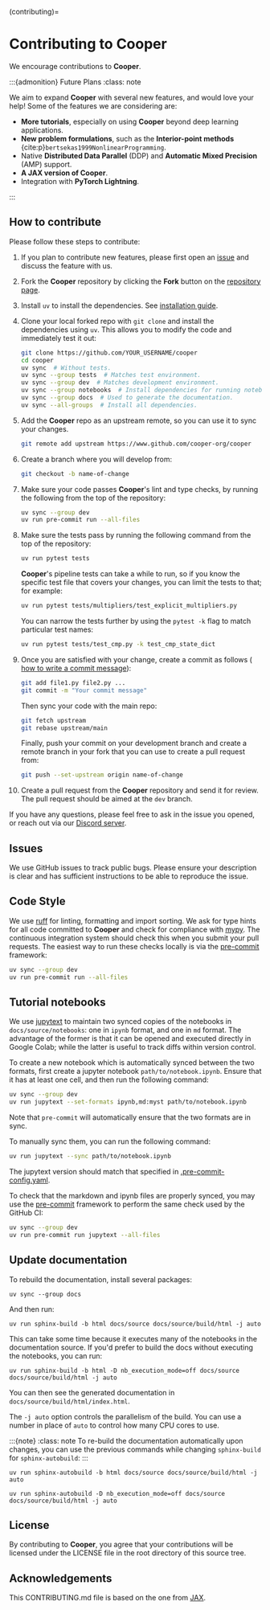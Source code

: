 (contributing)=

# Contributing to **Cooper**

We encourage contributions to **Cooper**.

:::{admonition} Future Plans
:class: note

We aim to expand **Cooper** with several new features, and would love your help! Some of the features we are considering are:

- **More tutorials**, especially on using **Cooper** beyond deep learning applications.
- **New problem formulations**, such as the **Interior-point methods** {cite:p}`bertsekas1999NonlinearProgramming`.
- Native **Distributed Data Parallel** (DDP) and **Automatic Mixed Precision** (AMP) support.
- **A JAX version of Cooper**.
- Integration with **PyTorch Lightning**.

:::

## How to contribute

Please follow these steps to contribute:

1. If you plan to contribute new features, please first open an [issue](https://github.com/cooper-org/cooper/issues) and discuss the feature with us.

2. Fork the **Cooper** repository by clicking the **Fork** button on the
   [repository page](http://www.github.com/cooper-org/cooper).

3. Install `uv` to install the dependencies. See [installation guide](https://docs.astral.sh/uv/getting-started/installation/).

4. Clone your local forked repo with `git clone` and install the dependencies using `uv`.
   This allows you to modify the code and immediately test it out:
    ```bash
    git clone https://github.com/YOUR_USERNAME/cooper
    cd cooper
    uv sync  # Without tests.
    uv sync --group tests  # Matches test environment.
    uv sync --group dev  # Matches development environment.
    uv sync --group notebooks  # Install dependencies for running notebooks.
    uv sync --group docs  # Used to generate the documentation.
    uv sync --all-groups  # Install all dependencies.
    ```

5. Add the **Cooper** repo as an upstream remote, so you can use it to sync your
   changes.

   ```bash
   git remote add upstream https://www.github.com/cooper-org/cooper
   ```

6. Create a branch where you will develop from:

   ```bash
   git checkout -b name-of-change
   ```

7. Make sure your code passes **Cooper**'s lint and type checks, by running the following from
   the top of the repository:

   ```bash
   uv sync --group dev
   uv run pre-commit run --all-files
   ```

8. Make sure the tests pass by running the following command from the top of
   the repository:

   ```bash
   uv run pytest tests
   ```

   **Cooper**'s pipeline tests can take a while to run, so if you know the specific test file that covers your changes, you can limit the tests to that; for example:

   ```bash
   uv run pytest tests/multipliers/test_explicit_multipliers.py
   ```

   You can narrow the tests further by using the `pytest -k` flag to match particular test
   names:

   ```bash
   uv run pytest tests/test_cmp.py -k test_cmp_state_dict
   ```

9. Once you are satisfied with your change, create a commit as follows (
   [how to write a commit message](https://chris.beams.io/posts/git-commit/)):

    ```bash
    git add file1.py file2.py ...
    git commit -m "Your commit message"
    ```

   Then sync your code with the main repo:

    ```bash
    git fetch upstream
    git rebase upstream/main
    ```

   Finally, push your commit on your development branch and create a remote
   branch in your fork that you can use to create a pull request from:

    ```bash
    git push --set-upstream origin name-of-change
    ```

10. Create a pull request from the **Cooper** repository and send it for review. The pull request should be aimed at the `dev` branch.

If you have any questions, please feel free to ask in the issue you opened, or reach out via our [Discord server](https://discord.gg/Aq5PjH8m6E).

## Issues

We use GitHub issues to track public bugs. Please ensure your description is
clear and has sufficient instructions to be able to reproduce the issue.

## Code Style

We use [ruff](https://docs.astral.sh/ruff/) for linting, formatting and import sorting. We ask for type hints for all code committed to **Cooper** and check for compliance with [mypy](https://mypy.readthedocs.io/). The continuous integration system should check this when you submit your pull requests. The easiest way to run these checks locally is via the
[pre-commit](https://pre-commit.com/) framework:

```bash
uv sync --group dev
uv run pre-commit run --all-files
```

## Tutorial notebooks

We use [jupytext](https://jupytext.readthedocs.io/) to maintain two synced copies of the notebooks in `docs/source/notebooks`: one in `ipynb` format, and one in `md` format. The advantage of the former is that it can be opened and executed directly in Google Colab; while the latter is useful to track diffs within version control.

To create a new notebook which is automatically synced between the two formats, first create a jupyter notebook `path/to/notebook.ipynb`. Ensure that it has at least one cell, and then run the following command:

```bash
uv sync --group dev
uv run jupytext --set-formats ipynb,md:myst path/to/notebook.ipynb
```

Note that `pre-commit` will automatically ensure that the two formats are in sync.

To manually sync them, you can run the following command:

```bash
uv run jupytext --sync path/to/notebook.ipynb
```

The jupytext version should match that specified in
[.pre-commit-config.yaml](https://github.com/cooper-org/cooper/blob/main/.pre-commit-config.yaml).

To check that the markdown and ipynb files are properly synced, you may use the [pre-commit](https://pre-commit.com/) framework to perform the same check used by the GitHub CI:

```bash
uv sync --group dev
uv run pre-commit run jupytext --all-files
```

## Update documentation

To rebuild the documentation, install several packages:

```
uv sync --group docs
```

And then run:

```
uv run sphinx-build -b html docs/source docs/source/build/html -j auto
```

This can take some time because it executes many of the notebooks in the documentation source. If you'd prefer to build the docs without executing the notebooks, you can run:

```
uv run sphinx-build -b html -D nb_execution_mode=off docs/source docs/source/build/html -j auto
```

You can then see the generated documentation in `docs/source/build/html/index.html`.

The `-j auto` option controls the parallelism of the build. You can use a number in place of `auto` to control how many CPU cores to use.

:::{note}
:class: note
To re-build the documentation automatically upon changes, you can use the previous commands while changing `sphinx-build` for `sphinx-autobuild`:
:::

```
uv run sphinx-autobuild -b html docs/source docs/source/build/html -j auto

uv run sphinx-autobuild -D nb_execution_mode=off docs/source docs/source/build/html -j auto
```

## License

By contributing to **Cooper**, you agree that your contributions will be licensed under the LICENSE file in the root directory of this source tree.

## Acknowledgements

This CONTRIBUTING.md file is based on the one from [JAX](https://jax.readthedocs.io/en/latest/contributing.html).
